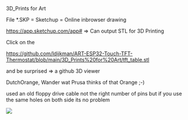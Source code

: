 3D_Prints for Art

File *.SKP = Sketchup = Online inbrowser drawing

https://app.sketchup.com/app#   => Can output STL for 3D Printing

Click on the

https://github.com/ldijkman/ART-ESP32-Touch-TFT-Thermostat/blob/main/3D_Prints%20for%20Art/tft_table.stl

and be surprised => a github 3D viewer


DutchOrange, Wander wat Prusa thinks of that Orange ;-)

used an old floppy drive cable not the right number of pins 
but if you use the same holes on both side its no problem

<img src="https://github.com/ldijkman/ART-ESP32-Touch-TFT-Thermostat/blob/main/3D_Prints%20for%20Art/tft_table.jpg">


